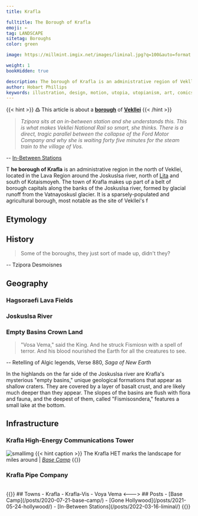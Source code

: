 ```yaml
---
title: Krafla

fulltitle: The Borough of Krafla
emoji: ←
tag: LANDSCAPE
sitetag: Boroughs
color: green

image: https://millmint.imgix.net/images/liminal.jpg?q=100&auto=format

weight: 1
bookHidden: true

description: The borough of Krafla is an administrative region of Vekllei, a utopian country created by Hobart Phillips.
author: Hobart Phillips
keywords: illustration, design, motion, utopia, utopianism, art, comics, comic, hobart, phillips, vekllei, millmint
---
```

{{< hint >}}
߷ This article is about a [**borough**](/utopia/vekllei/landscape/boroughs) of [**Vekllei**](/utopia/vekllei/)
{{< /hint >}}

>*Tzipora sits at an in-between station and she understands this. This is what makes Vekllei National Rail so smart, she thinks. There is a direct, tragic parallel between the collapse of the Ford Motor Company and why she is waiting forty five minutes for the steam train to the village of Vos.*

-- [In-Between Stations](/posts/2022-03-16-liminal/)

<span class="fc">T</span>
**he borough of Krafla** is an administrative region in the north of Vekllei, located in the Lava Region around the Joskuslsa river, north of [Lita](/utopia/vekllei/landscape/boroughs/lita/) and south of Kotaismoyeh. The town of Krafla makes up part of a belt of borough capitals along the banks of the Joskuslsa river, formed by glacial runoff from the Vatnayoskusl glacier. It is a sparsely-populated and agricultural borough, most notable as the site of Vekllei's f

## Etymology

## History

> Some of the boroughs, they just sort of made up, didn't they? 

-- Tzipora Desmoisnes

## Geography

### Hagsoraefi Lava Fields

### Joskuslsa River

### Empty Basins Crown Land

> "Vosa Vema," said the King. And he struck Fismiosn with a spell of terror. And his blood nourished the Earth for all the creatures to see.

-- Retelling of Algic legends, Verse 880, *Saga of New Earth*

In the highlands on the far side of the Joskuslsa river are Krafla's mysterious "empty basins," unique geological formations that appear as shallow craters. They are covered by a layer of basalt crust, and are likely much deeper than they appear. The slopes of the basins are flush with flora and fauna, and the deepest of them, called "Fismisosndera," features a small lake at the bottom.

## Infrastructure

### Krafla High-Energy Communications Tower

![smallimg](https://millmint.imgix.net/images/basecamp.jpg?q=100&auto=format)
{{< hint caption >}}
The Krafla HET marks the landscape for miles around | *[Base Camp](/posts/2020-07-21-base-camp/)*
{{</hint>}}

### Krafla Pipe Company

<br>
{{<columns>}}
## Towns
- Krafla
- Krafla-Vis
- Voya Vema
<--->
## Posts
- [Base Camp](/posts/2020-07-21-base-camp/)
- [Gone Hollywood](/posts/2021-05-24-hollywood/)
- [In-Between Stations](/posts/2022-03-16-liminal/)
{{</columns>}}
